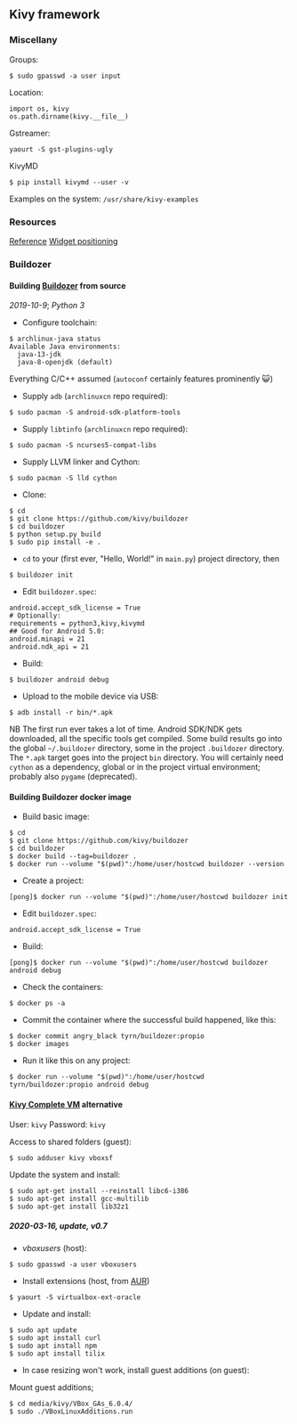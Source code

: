 ## Kivy framework
### Miscellany
Groups:
```
$ sudo gpasswd -a user input
```
Location:
```
import os, kivy
os.path.dirname(kivy.__file__)
```
Gstreamer:
```
yaourt -S gst-plugins-ugly
```
KivyMD
```
$ pip install kivymd --user -v
```
Examples on the system: `/usr/share/kivy-examples`

### Resources
[Reference](https://kivy.org/docs/)
[Widget positioning](https://blog.kivy.org/2014/01/positionsize-of-widgets-in-kivy/)

### Buildozer
#### Building [Buildozer](https://github.com/kivy/buildozer) from source
*2019-10-9*; *Python 3*

- Configure toolchain:
```
$ archlinux-java status
Available Java environments:
  java-13-jdk
  java-8-openjdk (default)
```
Everything C/C++ assumed (`autoconf` certainly features prominently :smiley_cat:)

- Supply `adb` (`archlinuxcn` repo required):
```
$ sudo pacman -S android-sdk-platform-tools
```
- Supply `libtinfo` (`archlinuxcn` repo required):
```
$ sudo pacman -S ncurses5-compat-libs
```
- Supply LLVM linker and Cython:
```
$ sudo pacman -S lld cython
```
- Clone:
```
$ cd
$ git clone https://github.com/kivy/buildozer
$ cd buildozer
$ python setup.py build
$ sudo pip install -e .
```
- `cd` to your (first ever, "Hello, World!" in `main.py`) project directory, then
```
$ buildozer init
```
- Edit `buildozer.spec`:
```
android.accept_sdk_license = True
# Optionally:
requirements = python3,kivy,kivymd
## Good for Android 5.0:
android.minapi = 21
android.ndk_api = 21

```
- Build:
```
$ buildozer android debug
```
- Upload to the mobile device via USB:
```
$ adb install -r bin/*.apk
```
NB The first run ever takes a lot of time. Android SDK/NDK gets downloaded, all the specific tools get compiled. Some build results go into the global `~/.buildozer` directory, some in the project `.buildozer` directory. The `*.apk` target goes into the project `bin` directory. You will certainly need `cython` as a dependency, global or in the project virtual environment; probably also `pygame` (deprecated).


#### Building Buildozer docker image

- Build basic image:
```
$ cd
$ git clone https://github.com/kivy/buildozer
$ cd buildozer
$ docker build --tag=buildozer .
$ docker run --volume "$(pwd)":/home/user/hostcwd buildozer --version
```
- Create a project:
```
[pong]$ docker run --volume "$(pwd)":/home/user/hostcwd buildozer init
```
- Edit `buildozer.spec`:
```
android.accept_sdk_license = True
```
- Build:
```
[pong]$ docker run --volume "$(pwd)":/home/user/hostcwd buildozer android debug
```
- Check the containers:
```
$ docker ps -a
```
- Commit the container where the successful build happened, like this:
```
$ docker commit angry_black tyrn/buildozer:propio
$ docker images
```
- Run it like this on any project:
```
$ docker run --volume "$(pwd)":/home/user/hostcwd tyrn/buildozer:propio android debug
```

#### [Kivy Complete VM](https://github.com/Zen-CODE/kivybits/tree/master/KivyCompleteVM) alternative

User: `kivy` Password: `kivy`

Access to shared folders (guest):
```
$ sudo adduser kivy vboxsf
```

Update the system and install:
```
$ sudo apt-get install --reinstall libc6-i386
$ sudo apt-get install gcc-multilib
$ sudo apt-get install lib32z1
```

##### 2020-03-16, update, v0.7

- *vboxusers* (host):
```
$ sudo gpasswd -a user vboxusers
```
- Install extensions (host, from [AUR](https://aur.archlinux.org/packages/virtualbox-ext-oracle/))
```
$ yaourt -S virtualbox-ext-oracle
```
- Update and install:
```
$ sudo apt update
$ sudo apt install curl
$ sudo apt install npm
$ sudo apt install tilix
```
- In case resizing won't work, install guest additions (on guest):

Mount guest additions;
```
$ cd media/kivy/VBox_GAs_6.0.4/
$ sudo ./VBoxLinuxAdditions.run
```